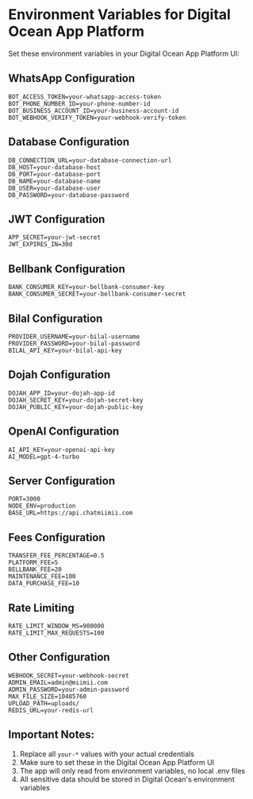 # Environment Variables for Digital Ocean App Platform

Set these environment variables in your Digital Ocean App Platform UI:

## WhatsApp Configuration
```
BOT_ACCESS_TOKEN=your-whatsapp-access-token
BOT_PHONE_NUMBER_ID=your-phone-number-id
BOT_BUSINESS_ACCOUNT_ID=your-business-account-id
BOT_WEBHOOK_VERIFY_TOKEN=your-webhook-verify-token
```

## Database Configuration
```
DB_CONNECTION_URL=your-database-connection-url
DB_HOST=your-database-host
DB_PORT=your-database-port
DB_NAME=your-database-name
DB_USER=your-database-user
DB_PASSWORD=your-database-password
```

## JWT Configuration
```
APP_SECRET=your-jwt-secret
JWT_EXPIRES_IN=30d
```

## Bellbank Configuration
```
BANK_CONSUMER_KEY=your-bellbank-consumer-key
BANK_CONSUMER_SECRET=your-bellbank-consumer-secret
```

## Bilal Configuration
```
PROVIDER_USERNAME=your-bilal-username
PROVIDER_PASSWORD=your-bilal-password
BILAL_API_KEY=your-bilal-api-key
```

## Dojah Configuration
```
DOJAH_APP_ID=your-dojah-app-id
DOJAH_SECRET_KEY=your-dojah-secret-key
DOJAH_PUBLIC_KEY=your-dojah-public-key
```

## OpenAI Configuration
```
AI_API_KEY=your-openai-api-key
AI_MODEL=gpt-4-turbo
```

## Server Configuration
```
PORT=3000
NODE_ENV=production
BASE_URL=https://api.chatmiimii.com
```

## Fees Configuration
```
TRANSFER_FEE_PERCENTAGE=0.5
PLATFORM_FEE=5
BELLBANK_FEE=20
MAINTENANCE_FEE=100
DATA_PURCHASE_FEE=10
```

## Rate Limiting
```
RATE_LIMIT_WINDOW_MS=900000
RATE_LIMIT_MAX_REQUESTS=100
```

## Other Configuration
```
WEBHOOK_SECRET=your-webhook-secret
ADMIN_EMAIL=admin@miimii.com
ADMIN_PASSWORD=your-admin-password
MAX_FILE_SIZE=10485760
UPLOAD_PATH=uploads/
REDIS_URL=your-redis-url
```

## Important Notes:
1. Replace all `your-*` values with your actual credentials
2. Make sure to set these in the Digital Ocean App Platform UI
3. The app will only read from environment variables, no local .env files
4. All sensitive data should be stored in Digital Ocean's environment variables

